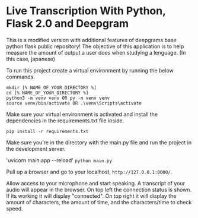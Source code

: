 # Live Transcription With Python, Flask 2.0 and Deepgram

This is a modified version with additional features of deepgrams base python flask public repository!
The objective of this application is to help measure the amount of output a user does when studying a lenguage. (In this case, japanese)

To run this project create a virtual environment by running the below commands.
```
mkdir [% NAME_OF_YOUR_DIRECTORY %]
cd [% NAME_OF_YOUR_DIRECTORY %]
python3 -m venv venv OR py -m venv venv
source venv/bin/activate OR .\venv\Scripts\activate
```

Make sure your virtual environment is activated and install the dependencies in the requirements.txt file inside.

`pip install -r requirements.txt`

Make sure you're in the directory with the main.py file and run the project in the development server.

'uvicorn main:app --reload'
`python main.py`

Pull up a browser and go to your localhost, `http://127.0.0.1:8000/`.

Allow access to your microphone and start speaking. A transcript of your audio will appear in the browser.
On top left the connection status is shown. If its working it will display "connected".
On top right it will display the amount of characters, the amount of time, and the characters/time to check speed.
